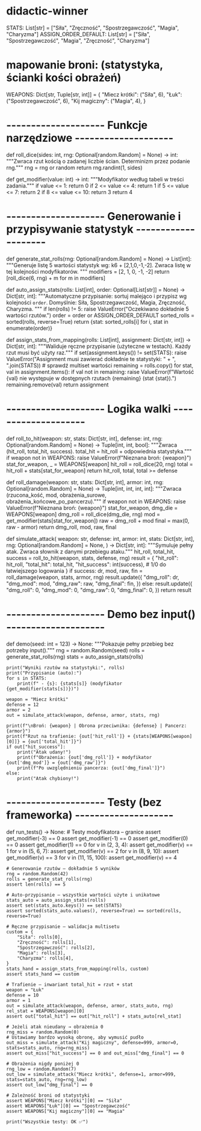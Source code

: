 # didactic-winner
STATS: List[str] = ["Siła", "Zręczność", "Spostrzegawczość", "Magia", "Charyzma"]
ASSIGN_ORDER_DEFAULT: List[str] = ["Siła", "Spostrzegawczość", "Magia", "Zręczność", "Charyzma"]

# mapowanie broni: (statystyka, ścianki kości obrażeń)
WEAPONS: Dict[str, Tuple[str, int]] = {
    "Miecz krótki": ("Siła", 6),
    "Łuk": ("Spostrzegawczość", 6),
    "Kij magiczny": ("Magia", 4),
}

# -------------------- Funkcje narzędziowe --------------------

def roll_dice(sides: int, rng: Optional[random.Random] = None) -> int:
    """Zwraca rzut kością o zadanej liczbie ścian. Determinizm przez podanie rng."""
    rng = rng or random
    return rng.randint(1, sides)


def get_modifier(value: int) -> int:
    """Modyfikator według tabeli w treści zadania."""
    if value <= 1:
        return 0
    if 2 <= value <= 4:
        return 1
    if 5 <= value <= 7:
        return 2
    if 8 <= value <= 10:
        return 3
    return 4


# -------------------- Generowanie i przypisywanie statystyk --------------------

def generate_stat_rolls(rng: Optional[random.Random] = None) -> List[int]:
    """Generuje listę 5 wartości statystyk wg: k6 + [2,1,0,-1,-2].
    Zwraca listę w tej kolejności modyfikatorów.
    """
    modifiers = [2, 1, 0, -1, -2]
    return [roll_dice(6, rng) + m for m in modifiers]


def auto_assign_stats(rolls: List[int], order: Optional[List[str]] = None) -> Dict[str, int]:
    """Automatyczne przypisanie: sortuj malejąco i przypisz wg kolejności `order`.
    Domyślnie: Siła, Spostrzegawczość, Magia, Zręczność, Charyzma.
    """
    if len(rolls) != 5:
        raise ValueError("Oczekiwano dokładnie 5 wartości rzutów.")
    order = order or ASSIGN_ORDER_DEFAULT
    sorted_rolls = sorted(rolls, reverse=True)
    return {stat: sorted_rolls[i] for i, stat in enumerate(order)}


def assign_stats_from_mapping(rolls: List[int], assignment: Dict[str, int]) -> Dict[str, int]:
    """Waliduje ręczne przypisanie (użyteczne w testach). Każdy rzut musi być użyty raz."""
    if set(assignment.keys()) != set(STATS):
        raise ValueError("Assignment musi zawierać dokładnie te statystyki: " + ", ".join(STATS))
    # sprawdź multiset wartości
    remaining = rolls.copy()
    for stat, val in assignment.items():
        if val not in remaining:
            raise ValueError(f"Wartość {val} nie występuje w dostępnych rzutach {remaining} (stat {stat}).")
        remaining.remove(val)
    return assignment


# -------------------- Logika walki --------------------

def roll_to_hit(weapon: str, stats: Dict[str, int], defense: int, rng: Optional[random.Random] = None) -> Tuple[int, int, bool]:
    """Zwraca (hit_roll, total_hit, success). total_hit = hit_roll + odpowiednia statystyka."""
    if weapon not in WEAPONS:
        raise ValueError(f"Nieznana broń: {weapon}")
    stat_for_weapon, _ = WEAPONS[weapon]
    hit_roll = roll_dice(20, rng)
    total = hit_roll + stats[stat_for_weapon]
    return hit_roll, total, total >= defense


def roll_damage(weapon: str, stats: Dict[str, int], armor: int, rng: Optional[random.Random] = None) -> Tuple[int, int, int, int]:
    """Zwraca (rzucona_kość, mod, obrażenia_surowe, obrażenia_końcowe_po_pancerzu)."""
    if weapon not in WEAPONS:
        raise ValueError(f"Nieznana broń: {weapon}")
    stat_for_weapon, dmg_die = WEAPONS[weapon]
    dmg_roll = roll_dice(dmg_die, rng)
    mod = get_modifier(stats[stat_for_weapon])
    raw = dmg_roll + mod
    final = max(0, raw - armor)
    return dmg_roll, mod, raw, final


def simulate_attack(
    weapon: str,
    defense: int,
    armor: int,
    stats: Dict[str, int],
    rng: Optional[random.Random] = None,
) -> Dict[str, int]:
    """Symuluje pełny atak. Zwraca słownik z danymi przebiegu ataku."""
    hit_roll, total_hit, success = roll_to_hit(weapon, stats, defense, rng)
    result = {
        "hit_roll": hit_roll,
        "total_hit": total_hit,
        "hit_success": int(success),  # 1/0 do łatwiejszego logowania
    }
    if success:
        dr, mod, raw, fin = roll_damage(weapon, stats, armor, rng)
        result.update({
            "dmg_roll": dr,
            "dmg_mod": mod,
            "dmg_raw": raw,
            "dmg_final": fin,
        })
    else:
        result.update({
            "dmg_roll": 0,
            "dmg_mod": 0,
            "dmg_raw": 0,
            "dmg_final": 0,
        })
    return result


# -------------------- Demo bez input() --------------------

def demo(seed: int = 123) -> None:
    """Pokazuje pełny przebieg bez potrzeby input()."""
    rng = random.Random(seed)
    rolls = generate_stat_rolls(rng)
    stats = auto_assign_stats(rolls)

    print("Wyniki rzutów na statystyki:", rolls)
    print("Przypisanie (auto):")
    for s in STATS:
        print(f" - {s}: {stats[s]} (modyfikator {get_modifier(stats[s])})")

    weapon = "Miecz krótki"
    defense = 12
    armor = 2
    out = simulate_attack(weapon, defense, armor, stats, rng)

    print(f"\nBroń: {weapon} | Obrona przeciwnika: {defense} | Pancerz: {armor}")
    print(f"Rzut na trafienie: {out['hit_roll']} + {stats[WEAPONS[weapon][0]]} = {out['total_hit']}")
    if out["hit_success"]:
        print("Atak udany!")
        print(f"Obrażenia: {out['dmg_roll']} + modyfikator {out['dmg_mod']} = {out['dmg_raw']}")
        print(f"Po uwzględnieniu pancerza: {out['dmg_final']}")
    else:
        print("Atak chybiony!")


# -------------------- Testy (bez frameworka) --------------------

def run_tests() -> None:
    # Testy modyfikatora – granice
    assert get_modifier(-3) == 0
    assert get_modifier(-1) == 0
    assert get_modifier(0) == 0
    assert get_modifier(1) == 0
    for v in (2, 3, 4):
        assert get_modifier(v) == 1
    for v in (5, 6, 7):
        assert get_modifier(v) == 2
    for v in (8, 9, 10):
        assert get_modifier(v) == 3
    for v in (11, 15, 100):
        assert get_modifier(v) == 4

    # Generowanie rzutów – dokładnie 5 wyników
    rng = random.Random(42)
    rolls = generate_stat_rolls(rng)
    assert len(rolls) == 5

    # Auto-przypisanie – wszystkie wartości użyte i unikatowe
    stats_auto = auto_assign_stats(rolls)
    assert set(stats_auto.keys()) == set(STATS)
    assert sorted(stats_auto.values(), reverse=True) == sorted(rolls, reverse=True)

    # Ręczne przypisanie – walidacja multisetu
    custom = {
        "Siła": rolls[0],
        "Zręczność": rolls[1],
        "Spostrzegawczość": rolls[2],
        "Magia": rolls[3],
        "Charyzma": rolls[4],
    }
    stats_hand = assign_stats_from_mapping(rolls, custom)
    assert stats_hand == custom

    # Trafienie – inwariant total_hit = rzut + stat
    weapon = "Łuk"
    defense = 10
    armor = 1
    out = simulate_attack(weapon, defense, armor, stats_auto, rng)
    rel_stat = WEAPONS[weapon][0]
    assert out["total_hit"] == out["hit_roll"] + stats_auto[rel_stat]

    # Jeżeli atak nieudany → obrażenia 0
    rng_miss = random.Random(0)
    # Ustawiamy bardzo wysoką obronę, aby wymusić pudło
    out_miss = simulate_attack("Kij magiczny", defense=999, armor=0, stats=stats_auto, rng=rng_miss)
    assert out_miss["hit_success"] == 0 and out_miss["dmg_final"] == 0

    # Obrażenia nigdy poniżej 0
    rng_low = random.Random(7)
    out_low = simulate_attack("Miecz krótki", defense=1, armor=999, stats=stats_auto, rng=rng_low)
    assert out_low["dmg_final"] == 0

    # Zależność broni od statystyki
    assert WEAPONS["Miecz krótki"][0] == "Siła"
    assert WEAPONS["Łuk"][0] == "Spostrzegawczość"
    assert WEAPONS["Kij magiczny"][0] == "Magia"

    print("Wszystkie testy: OK ✅")

